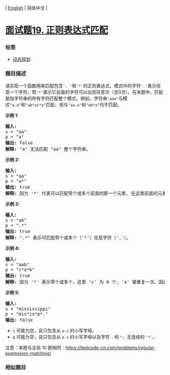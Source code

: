 | [English](README_EN.md) | 简体中文 |

# [面试题19. 正则表达式匹配](https://leetcode-cn.com/problems/zheng-ze-biao-da-shi-pi-pei-lcof)
 ### 标签
 - [动态规划](https://leetcode-cn.com/tag/dynamic-programming)

 ### 题目描述
<p>请实现一个函数用来匹配包含<code>&#39;. &#39;</code>和<code>&#39;*&#39;</code>的正则表达式。模式中的字符<code>&#39;.&#39;</code>表示任意一个字符，而<code>&#39;*&#39;</code>表示它前面的字符可以出现任意次（含0次）。在本题中，匹配是指字符串的所有字符匹配整个模式。例如，字符串<code>&quot;aaa&quot;</code>与模式<code>&quot;a.a&quot;</code>和<code>&quot;ab*ac*a&quot;</code>匹配，但与<code>&quot;aa.a&quot;</code>和<code>&quot;ab*a&quot;</code>均不匹配。</p>

<p><strong>示例 1:</strong></p>

<pre><strong>输入:</strong>
s = &quot;aa&quot;
p = &quot;a&quot;
<strong>输出:</strong> false
<strong>解释:</strong> &quot;a&quot; 无法匹配 &quot;aa&quot; 整个字符串。
</pre>

<p><strong>示例 2:</strong></p>

<pre><strong>输入:</strong>
s = &quot;aa&quot;
p = &quot;a*&quot;
<strong>输出:</strong> true
<strong>解释:</strong>&nbsp;因为 &#39;*&#39; 代表可以匹配零个或多个前面的那一个元素, 在这里前面的元素就是 &#39;a&#39;。因此，字符串 &quot;aa&quot; 可被视为 &#39;a&#39; 重复了一次。
</pre>

<p><strong>示例&nbsp;3:</strong></p>

<pre><strong>输入:</strong>
s = &quot;ab&quot;
p = &quot;.*&quot;
<strong>输出:</strong> true
<strong>解释:</strong>&nbsp;&quot;.*&quot; 表示可匹配零个或多个（&#39;*&#39;）任意字符（&#39;.&#39;）。
</pre>

<p><strong>示例 4:</strong></p>

<pre><strong>输入:</strong>
s = &quot;aab&quot;
p = &quot;c*a*b&quot;
<strong>输出:</strong> true
<strong>解释:</strong>&nbsp;因为 &#39;*&#39; 表示零个或多个，这里 &#39;c&#39; 为 0 个, &#39;a&#39; 被重复一次。因此可以匹配字符串 &quot;aab&quot;。
</pre>

<p><strong>示例 5:</strong></p>

<pre><strong>输入:</strong>
s = &quot;mississippi&quot;
p = &quot;mis*is*p*.&quot;
<strong>输出:</strong> false</pre>

<ul>
	<li><code>s</code>&nbsp;可能为空，且只包含从&nbsp;<code>a-z</code>&nbsp;的小写字母。</li>
	<li><code>p</code>&nbsp;可能为空，且只包含从&nbsp;<code>a-z</code>&nbsp;的小写字母以及字符&nbsp;<code>.</code>&nbsp;和&nbsp;<code>*</code>，无连续的 <code>&#39;*&#39;</code>。</li>
</ul>

<p>注意：本题与主站 10&nbsp;题相同：<a href="https://leetcode-cn.com/problems/regular-expression-matching/">https://leetcode-cn.com/problems/regular-expression-matching/</a></p>

 ### 相似题目
